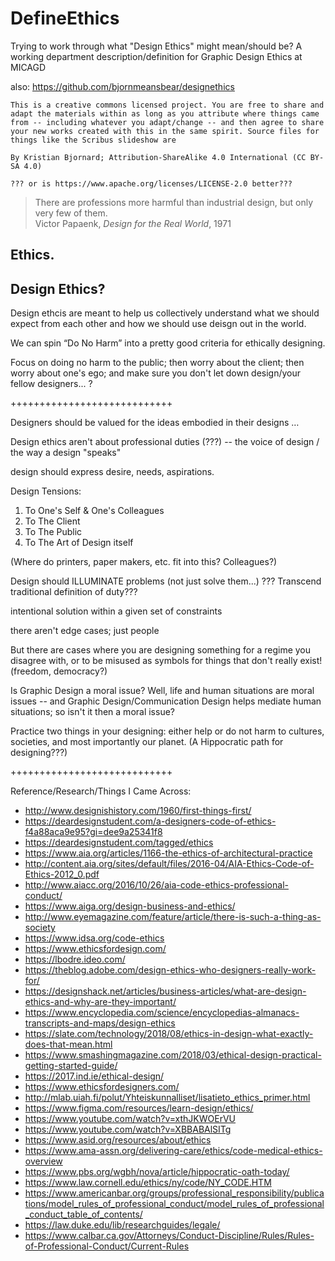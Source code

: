 # DefineEthics
Trying to work through what "Design Ethics" might mean/should be?
A working department description/definition for Graphic Design Ethics at MICAGD

also: https://github.com/bjornmeansbear/designethics

```
This is a creative commons licensed project. You are free to share and adapt the materials within as long as you attribute where things came from -- including whatever you adapt/change -- and then agree to share your new works created with this in the same spirit. Source files for things like the Scribus slideshow are

By Kristian Bjornard; Attribution-ShareAlike 4.0 International (CC BY-SA 4.0)

??? or is https://www.apache.org/licenses/LICENSE-2.0 better???

```

> There are professions more harmful than industrial design, but only very few of them.  
Victor Papaenk, _Design for the Real World_, 1971

## Ethics.

## Design Ethics?

Design ethcis are meant to help us collectively understand what we should expect from each other and how we should use deisgn out in the world.

We can spin “Do No Harm” into a pretty good criteria for ethically designing.

Focus on doing no harm to the public; then worry about the client; then worry about one's ego; and make sure you don't let down design/your fellow designers... ?

++++++++++++++++++++++++++++

Designers should be valued for the ideas embodied in their designs …

Design ethics aren't about professional duties (???) -- the voice of design / the way a design "speaks"

design should express desire, needs, aspirations.

Design Tensions:
1. To One's Self & One's Colleagues
2. To The Client
3. To The Public
4. To The Art of Design itself

(Where do printers, paper makers, etc. fit into this? Colleagues?)

Design should ILLUMINATE problems (not just solve them...) ??? Transcend traditional definition of duty???

intentional solution within a given set of constraints

there aren't edge cases; just people

But there are cases where you are designing something for a regime you disagree with, or to be misused as symbols for things that don't really exist! (freedom, democracy?)

Is Graphic Design a moral issue? Well, life and human situations are moral issues -- and Graphic Design/Communication Design helps mediate human situations; so isn't it then a moral issue?

Practice two things in your designing: either help or do not harm to cultures, societies, and most importantly our planet. (A Hippocratic path for designing???)

++++++++++++++++++++++++++++

Reference/Research/Things I Came Across:
- http://www.designishistory.com/1960/first-things-first/
- https://deardesignstudent.com/a-designers-code-of-ethics-f4a88aca9e95?gi=dee9a25341f8
- https://deardesignstudent.com/tagged/ethics
- https://www.aia.org/articles/1166-the-ethics-of-architectural-practice
- http://content.aia.org/sites/default/files/2016-04/AIA-Ethics-Code-of-Ethics-2012_0.pdf
- http://www.aiacc.org/2016/10/26/aia-code-ethics-professional-conduct/
- https://www.aiga.org/design-business-and-ethics/
- http://www.eyemagazine.com/feature/article/there-is-such-a-thing-as-society
- https://www.idsa.org/code-ethics
- https://www.ethicsfordesign.com/
- https://lbodre.ideo.com/
- https://theblog.adobe.com/design-ethics-who-designers-really-work-for/
- https://designshack.net/articles/business-articles/what-are-design-ethics-and-why-are-they-important/
- https://www.encyclopedia.com/science/encyclopedias-almanacs-transcripts-and-maps/design-ethics
- https://slate.com/technology/2018/08/ethics-in-design-what-exactly-does-that-mean.html
- https://www.smashingmagazine.com/2018/03/ethical-design-practical-getting-started-guide/
- https://2017.ind.ie/ethical-design/
- https://www.ethicsfordesigners.com/
- http://mlab.uiah.fi/polut/Yhteiskunnalliset/lisatieto_ethics_primer.html
- https://www.figma.com/resources/learn-design/ethics/
- https://www.youtube.com/watch?v=xthJKWOErVU
- https://www.youtube.com/watch?v=XBBABAlSITg
- https://www.asid.org/resources/about/ethics
- https://www.ama-assn.org/delivering-care/ethics/code-medical-ethics-overview
- https://www.pbs.org/wgbh/nova/article/hippocratic-oath-today/
- https://www.law.cornell.edu/ethics/ny/code/NY_CODE.HTM
- https://www.americanbar.org/groups/professional_responsibility/publications/model_rules_of_professional_conduct/model_rules_of_professional_conduct_table_of_contents/
- https://law.duke.edu/lib/researchguides/legale/
- https://www.calbar.ca.gov/Attorneys/Conduct-Discipline/Rules/Rules-of-Professional-Conduct/Current-Rules
